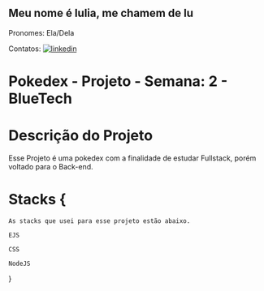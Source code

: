 ## Meu nome é Iulia, me chamem de Iu
Pronomes: Ela/Dela

Contatos: <a href="https://www.linkedin.com/in/iulia-mitch-f-dos-santos-29b015230/"><img href="https://cdn-icons-png.flaticon.com/512/174/174857.png" alt="linkedin"></a>

# Pokedex - Projeto - Semana: 2 - BlueTech

# Descrição do Projeto
Esse Projeto é uma pokedex com a finalidade de estudar Fullstack, porém voltado para o Back-end.


# Stacks {
    As stacks que usei para esse projeto estão abaixo.

    EJS

    CSS

    NodeJS
}

